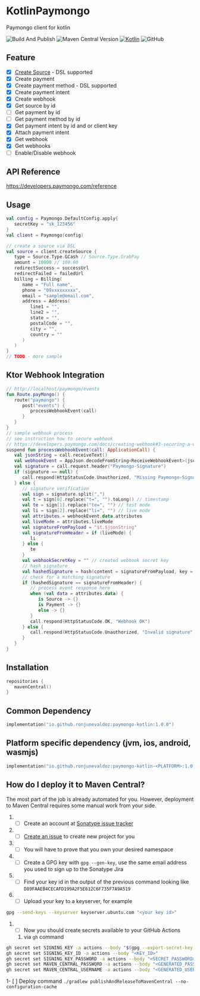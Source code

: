 # KotlinPaymongo
Paymongo client for kotlin

![Build And Publish](https://github.com/ronjunevaldoz/KotlinPaymongo/actions/workflows/publish.yml/badge.svg)
![Maven Central Version](https://img.shields.io/maven-central/v/io.github.ronjunevaldoz/paymongo-kotlin)
[![Kotlin](https://img.shields.io/badge/kotlin-2.0.20-blue.svg?logo=kotlin)](http://kotlinlang.org)
![GitHub](https://img.shields.io/github/license/ronjunevaldoz/KotlinPaymongo)

## Feature

- [x] [Create Source](README.md#Usage) - DSL supported
- [x] Create payment
- [x] Create payment method - DSL supported
- [x] Create payment intent
- [x] Create webhook
- [x] Get source by id
- [ ] Get payment by id
- [ ] Get payment method by id
- [x] Get payment intent by id and or client key
- [x] Attach payment intent
- [x] Get webhook
- [x] Get webhooks
- [ ] Enable/Disable webhook

## API Reference
https://developers.paymongo.com/reference

## Usage
```kotlin
val config = Paymongo.DefaultConfig.apply{
   secretKey = "sk_123456"
}
val client = Paymongo(config)

// create a source via DSL
val source = client.createSource {
   type = Source.Type.GCash // Source.Type.GrabPay
   amount = 10000 // 100.00
   redirectSuccess = successUrl
   redirectFailed = failedUrl
   billing = Billing(
      name = "Full name",
      phone = "09xxxxxxxxx",
      email = "sample@email.com",
      address = Address(
         line1 = "",
         line2 = "",
         state = "",
         postalCode = "",
         city = "",
         country = ""
      )
   )
}
// TODO - more sample 
```
## Ktor Webhook Integration
```kotlin 
// http://localhost/paymongo/events
fun Route.payMongo() {
   route("paymongo") {
      post("events") {
         processWebhookEvent(call)
      }
   }
}
// sample webhook process
// see instruction how to secure webhook 
// https://developers.paymongo.com/docs/creating-webhook#3-securing-a-webhook-optional-but-highly-recommended
suspend fun processWebhookEvent(call: ApplicationCall) {
   val jsonString = call.receiveText()
   val webhookEvent = AppJson.decodeFromString<ReceiveWebhookEvent>(jsonString)
   val signature = call.request.header("Paymongo-Signature")
   if (signature == null) {
      call.respond(HttpStatusCode.Unauthorized, "Missing Paymongo-Signature")
   } else {
      // signature verification
      val sign = signature.split(",")
      val t = sign[0].replace("t=", "").toLong() // timestamp
      val te = sign[1].replace("te=", "") // test mode
      val li = sign[2].replace("li=", "") // live mode
      val attributes = webhookEvent.data.attributes
      val liveMode = attributes.liveMode
      val signatureFromPayload = "$t.$jsonString"
      val signatureFromHeader = if (liveMode) {
         li
      } else {
         te
      }
      val webhookSecretKey = "" // created webhook secret key
      // hash signature
      val hashedSignature = hash(content = signatureFromPayload, key = webhookSecretKey, algorithm = "HmacSHA256")
      // check for a matching signature
      if (hashedSignature == signatureFromHeader) {
         // process event response here
         when (val data = attributes.data) {
            is Source -> {}
            is Payment -> {}
            else -> {}
         }
         call.respond(HttpStatusCode.OK, "Webhook OK")
      } else {
         call.respond(HttpStatusCode.Unauthorized, "Invalid signature")
      }
   }
}

```

## Installation
```kotlin
repositories {
   mavenCentral()
}
```

## Common Dependency
```kotlin
implementation("io.github.ronjunevaldoz:paymongo-kotlin:1.0.0")
```
## Platform specific dependency (jvm, ios, android, wasmjs)
```kotlin
implementation("io.github.ronjunevaldoz:paymongo-kotlin-<PLATFORM>:1.0.0")
```


## How do I deploy it to Maven Central?

The most part of the job is already automated for you. However, deployment to Maven Central requires some manual work from your side.

1. - [ ] Create an account at [Sonatype issue tracker](https://issues.sonatype.org/secure/Signup!default.jspa)
2. - [ ] [Create an issue](https://issues.sonatype.org/secure/CreateIssue.jspa?issuetype=21&pid=10134) to create new project for you
3. - [ ] You will have to prove that you own your desired namespace
4. - [ ] Create a GPG key with `gpg --gen-key`, use the same email address you used to sign up to the Sonatype Jira
5. - [ ] Find your key id in the output of the previous command looking like `D89FAAEB4CECAFD199A2F5E612C6F735F7A9A519`
6. - [ ] Upload your key to a keyserver, for example
 ```bash
 gpg --send-keys --keyserver keyserver.ubuntu.com "<your key id>"
 ```
1. - [ ] Now you should create secrets available to your GitHub Actions
   1. via `gh` command

 ```bash
 gh secret set SIGNING_KEY -a actions --body "$(gpg --export-secret-key --armor "<KEY_ID>")"
 gh secret set SIGNING_KEY_ID -a actions --body "<KEY_ID>"
 gh secret set SIGNING_KEY_PASSWORD -a actions --body "<SECRET_PASSWORD>"
 gh secret set MAVEN_CENTRAL_PASSWORD -a actions --body "<GENERATED_PASSWORD>"
 gh secret set MAVEN_CENTRAL_USERNAME -a actions --body "<GENERATED_USERNAME>"
 ```

1- [ ] Deploy command
`./gradlew publishAndReleaseToMavenCentral --no-configuration-cache`